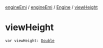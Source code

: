 [engineEmi](../../index.md) / [engineEmi](../index.md) / [Engine](index.md) / [viewHeight](./view-height.md)

# viewHeight

`var viewHeight: `[`Double`](https://kotlinlang.org/api/latest/jvm/stdlib/kotlin/-double/index.html)